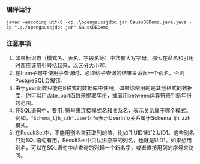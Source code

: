 ### 编译运行
`javac -encoding utf-8 -cp .\opengaussjdbc.jar GaussDBDemo.java;java -cp ".;./opengaussjdbc.jar" GaussDBDemo`

### 注意事项
1. 如果标识符（模式名、表名、字段名等）中含有大写字母，那么在命名和引用时都应该用引号括起来，以区分大小写。
2. 在from子句中使用子查询时，必须给子查询的结果关系起一个别名，否则PostgreSQL会报错。
3. 由于year函数只能在B格式的数据库中使用，如果你使用的是其他格式的数据库，你可以用date_part函数来提取年份，或者用between运算符来判断年份的范围。
4. 在SQL语句中，要用`.`符号来连接模式名和关系名，表示关系属于哪个模式。例如，`"Schema_ljh_zzh".UserInfo`表示UserInfo关系属于Schema_ljh_zzh模式。
5. 在ResultSet中，不能用别名来获取列的值，比如f1.UID1和f2.UID1。这些别名只对SQL语句有用，ResultSet中只认识原来的列名，也就是UID1。如果想用别名，可以在SQL语句中给查询的列起一个新名字，或者直接用列的序号来访问。